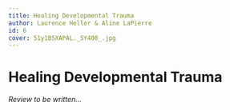 ```yaml
---
title: Healing Developmental Trauma
author: Laurence Heller & Aline LaPierre
id: 6
cover: 51y1B5XAPAL._SY400_.jpg
---
```

# Healing Developmental Trauma

*Review to be written...*
